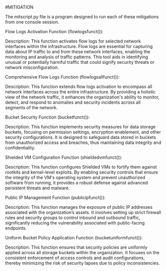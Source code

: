 #MITIGATION

The mitscript.py file is a program designed to run each of these mitigations from one console session. 

Flow Logs Activation Function (flowlogsfunct()):

Description: This function activates flow logs for selected network interfaces within the infrastructure. Flow logs are essential for capturing data about IP traffic to and from these network interfaces, enabling the monitoring and analysis of traffic patterns. This tool aids in identifying unusual or potentially harmful traffic that could signify security threats or network misconfiguration.

Comprehensive Flow Logs Function (flowlogsallfunct()):

Description: This function extends flow logs activation to encompass all network interfaces across the entire infrastructure. By providing a holistic view of the network traffic, it enhances the organization's ability to monitor, detect, and respond to anomalies and security incidents across all segments of the network.

Bucket Security Function (bucketfunct()):

Description: This function implements security measures for data storage buckets, focusing on permission settings, encryption enablement, and other security configurations. It is designed to safeguard data stored in buckets from unauthorized access and breaches, thus maintaining data integrity and confidentiality.

Shielded VM Configuration Function (shieldedvmfunct()):

Description: This function configures Shielded VMs to fortify them against rootkits and kernel-level exploits. By enabling security controls that ensure the integrity of the VM's operating system and prevent unauthorized software from running, it provides a robust defense against advanced persistent threats and malware.

Public IP Management Function (publicipfunct()):

Description: This function manages the exposure of public IP addresses associated with the organization’s assets. It involves setting up strict firewall rules and security groups to control inbound and outbound traffic, significantly reducing the vulnerability associated with public-facing endpoints.

Uniform Bucket Policy Application Function (bucketuniformfunct()):

Description: This function ensures that security policies are uniformly applied across all storage buckets within the organization. It focuses on the consistent enforcement of access controls and audit configurations, thereby minimizing the risk of security lapses due to policy inconsistencies.


